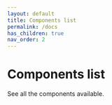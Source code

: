 ```yaml
---
layout: default
title: Components list
permalink: /docs
has_children: true
nav_order: 2
---
```


# Components list

See all the components available.
